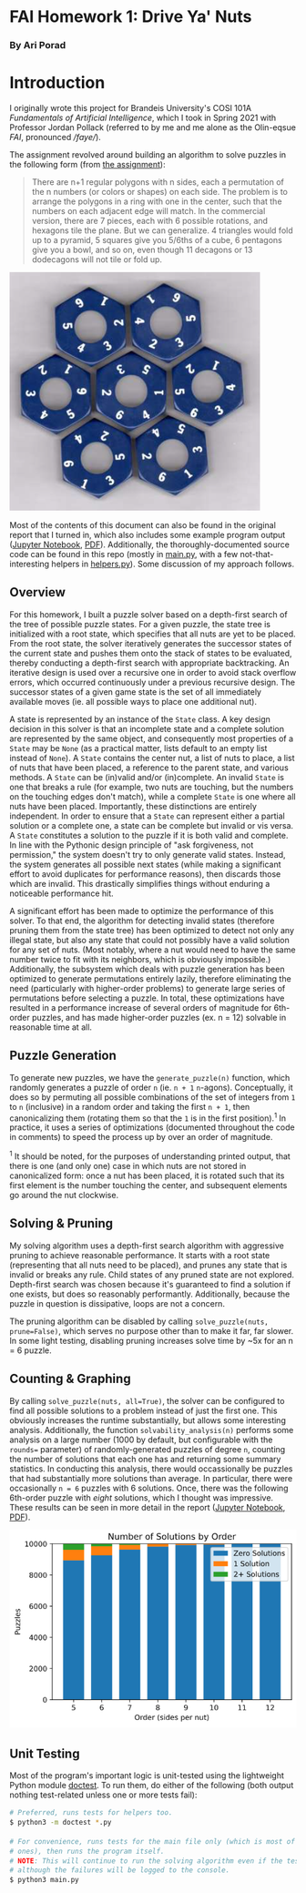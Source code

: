 # FAI Homework 1: Drive Ya' Nuts

### By Ari Porad

# Introduction

I originally wrote this project for Brandeis University's COSI 101A _Fundamentals of Artificial Intelligence_, which I took in Spring 2021 with Professor Jordan Pollack (referred to by me and me alone as the Olin-eqsue _FAI_, pronounced _/faye/_).

The assignment revolved around building an algorithm to solve puzzles in the following form (from [the assignment](assignment.pdf)):

> There are n+1 regular polygons with n sides, each a permutation of the n numbers (or colors or shapes) on each side. The problem is to arrange the polygons in a ring with one in the center, such that the numbers on each adjacent edge will match. In the commercial version, there are 7 pieces, each with 6 possible rotations, and hexagons tile the plane. But we can generalize. 4 triangles would fold up to a pyramid, 5 squares give you 5/6ths of a cube, 6 pentagons give you a bowl, and so on, even though 11 decagons or 13 dodecagons will not tile or fold up.

![Example solved 6th-order puzzle (ie. 7 hexagons)](example.png)

Most of the contents of this document can also be found in the original report that I turned in, which also includes some example program output ([Jupyter Notebook](report.ipynb), [PDF](report.pdf)). Additionally, the thoroughly-documented source code can be found in this repo (mostly in [main.py](main.py), with a few not-that-interesting helpers in [helpers.py](helpers.py)). Some discussion of my approach follows.

## Overview

For this homework, I built a puzzle solver based on a depth-first search of the tree of possible puzzle states. For a given puzzle, the state tree is initialized with a root state, which specifies that all nuts are yet to be placed. From the root state, the solver iteratively generates the successor states of the current state and pushes them onto the stack of states to be evaluated, thereby conducting a depth-first search with appropriate backtracking. An iterative design is used over a recursive one in order to avoid stack overflow errors, which occurred continuously under a previous recursive design. The successor states of a given game state is the set of all immediately available moves (ie. all possible ways to place one additional nut).

A state is represented by an instance of the `State` class. A key design decision in this solver is that an incomplete state and a complete solution are represented by the same object, and consequently most properties of a `State` may be `None` (as a practical matter, lists default to an empty list instead of `None`). A `State` contains the center nut, a list of nuts to place, a list of nuts that have been placed, a reference to the parent state, and various methods. A `State` can be (in)valid and/or (in)complete. An invalid `State` is one that breaks a rule (for example, two nuts are touching, but the numbers on the touching edges don't match), while a complete `State` is one where all nuts have been placed. Importantly, these distinctions are entirely independent. In order to ensure that a `State` can represent either a partial solution or a complete one, a state can be complete but invalid or vis versa. A `State` constitutes a solution to the puzzle if it is both valid and complete. In line with the Pythonic design principle of "ask forgiveness, not permission," the system doesn't try to only generate valid states. Instead, the system generates all possible next states (while making a significant effort to avoid duplicates for performance reasons), then discards those which are invalid. This drastically simplifies things without enduring a noticeable performance hit.

A significant effort has been made to optimize the performance of this solver. To that end, the algorithm for detecting invalid states (therefore pruning them from the state tree) has been optimized to detect not only any illegal state, but also any state that could not possibly have a valid solution for any set of nuts. (Most notably, where a nut would need to have the same number twice to fit with its neighbors, which is obviously impossible.) Additionally, the subsystem which deals with puzzle generation has been optimized to generate permutations entirely lazily, therefore eliminating the need (particularly with higher-order problems) to generate large series of permutations before selecting a puzzle. In total, these optimizations have resulted in a performance increase of several orders of magnitude for 6th-order puzzles, and has made higher-order puzzles (ex. n = 12) solvable in reasonable time at all.

## Puzzle Generation

To generate new puzzles, we have the `generate_puzzle(n)` function, which randomly generates a puzzle of order `n` (ie. `n + 1` `n`-agons). Conceptually, it does so by permuting all possible combinations of the set of integers from `1` to `n` (inclusive) in a random order and taking the first `n + 1`, then canonicalizing them (rotating them so that the `1` is in the first position).<sup>1</sup> In practice, it uses a series of optimizations (documented throughout the code in comments) to speed the process up by over an order of magnitude.

<sup>1</sup> It should be noted, for the purposes of understanding printed output, that there is one (and only one) case in which nuts are not stored in canonicalized form: once a nut has been placed, it is rotated such that its first element is the number touching the center, and subsequent elements go around the nut clockwise.

## Solving & Pruning

My solving algorithm uses a depth-first search algorithm with aggressive pruning to achieve reasonable performance. It starts with a root state (representing that all nuts need to be placed), and prunes any state that is invalid or breaks any rule. Child states of any pruned state are not explored. Depth-first search was chosen because it's guaranteed to find a solution if one exists, but does so reasonably performantly. Additionally, because the puzzle in question is dissipative, loops are not a concern.

The pruning algorithm can be disabled by calling `solve_puzzle(nuts, prune=False)`, which serves no purpose other than to make it far, far slower. In some light testing, disabling pruning increases solve time by ~5x for an n = 6 puzzle.

## Counting & Graphing

By calling `solve_puzzle(nuts, all=True)`, the solver can be configured to find all possible solutions to a problem instead of just the first one. This obviously increases the runtime substantially, but allows some interesting analysis. Additionally, the function `solvability_analysis(n)` performs some analysis on a large number (1000 by default, but configurable with the `rounds=` parameter) of randomly-generated puzzles of degree `n`, counting the number of solutions that each one has and returning some summary statistics. In conducting this analysis, there would occassionally be puzzles that had substantially more solutions than average. In particular, there were occasionally `n = 6` puzzles with 6 solutions. Once, there was the following 6th-order puzzle with _eight_ solutions, which I thought was impressive. These results can be seen in more detail in the report ([Jupyter Notebook](report.ipynb), [PDF](report.pdf)).

![Solvability of nut puzzles by order](nuts-by-order.png)

## Unit Testing

Most of the program's important logic is unit-tested using the lightweight Python module [doctest][]. To run them, do either of the following (both output nothing test-related unless one or more tests fail):

```bash
# Preferred, runs tests for helpers too.
$ python3 -m doctest *.py

# For convenience, runs tests for the main file only (which is most of the important
# ones), then runs the program itself.
# NOTE: This will continue to run the solving algorithm even if the tests fail,
# although the failures will be logged to the console.
$ python3 main.py
```

[doctest]: https://docs.python.org/3/library/doctest.html 'Python doctest'
